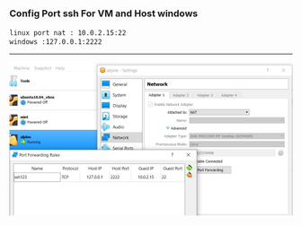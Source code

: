 ### Config Port ssh For VM and Host windows
```
linux port nat : 10.0.2.15:22
windows :127.0.0.1:2222
```
----
![alt text](https://github.com/Qasemt/dev-tutorial/blob/master/LinuxEmbeddedSystems/ssh_server/images/vm_forwarding.jpg "virtual box port forwarding")


